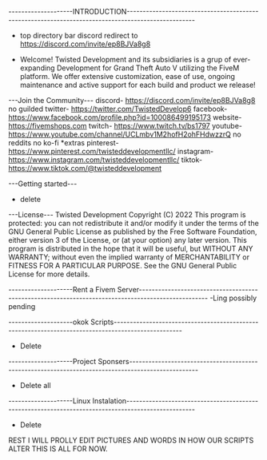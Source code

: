 --------------------INTRODUCTION---------------------------------------------------------------------------------------------------
- top directory bar discord redirect to https://discord.com/invite/ep8BJVa8g8

- Welcome! Twisted Development and its subsidiaries is a grup of ever-expanding Development for Grand Theft Auto V utilizing the FiveM platform. We offer extensive customization, ease of use, ongoing maintenance and active support for each build and product we release!

---Join the Community---
discord- https://discord.com/invite/ep8BJVa8g8
no guilded
twitter- https://twitter.com/TwistedDevelop6
facebook- https://www.facebook.com/profile.php?id=100086499195173
website- https://fivemshops.com
twitch- https://www.twitch.tv/bs1797
youtube- https://www.youtube.com/channel/UCLmbv1M2hofH2ohFHdwzzrQ
no reddits
no ko-fi
*extras
pinterest- https://www.pinterest.com/twisteddevelopmentllc/
instagram- https://www.instagram.com/twisteddevelopmentllc/
tiktok- https://www.tiktok.com/@twisteddevelopment

---Getting started---
- delete

---License---
Twisted Development Copyright (C) 2022
This program is protected: you can not redistribute it and/or modify it under the terms of the GNU General Public License as published by the Free Software Foundation, either version 3 of the License, or (at your option) any later version.
This program is distributed in the hope that it will be useful, but WITHOUT ANY WARRANTY; without even the implied warranty of MERCHANTABILITY or FITNESS FOR A PARTICULAR PURPOSE. See the GNU General Public License for more details.


--------------------Rent a Fivem Server---------------------------------------------------------------------------------------------------
-Ling possibly pending

--------------------okok Scripts---------------------------------------------------------------------------------------------------
- Delete

--------------------Project Sponsers---------------------------------------------------------------------------------------------------
- Delete all

--------------------Linux Instalation---------------------------------------------------------------------------------------------------
- Delete

REST I WILL PROLLY EDIT PICTURES AND WORDS IN HOW OUR SCRIPTS ALTER THIS IS ALL FOR NOW.